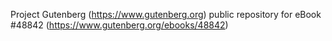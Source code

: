 Project Gutenberg (https://www.gutenberg.org) public repository for eBook #48842 (https://www.gutenberg.org/ebooks/48842)
